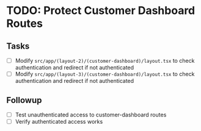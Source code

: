 # TODO: Protect Customer Dashboard Routes

## Tasks
- [ ] Modify `src/app/(layout-2)/(customer-dashboard)/layout.tsx` to check authentication and redirect if not authenticated
- [ ] Modify `src/app/(layout-3)/(customer-dashboard)/layout.tsx` to check authentication and redirect if not authenticated

## Followup
- [ ] Test unauthenticated access to customer-dashboard routes
- [ ] Verify authenticated access works
